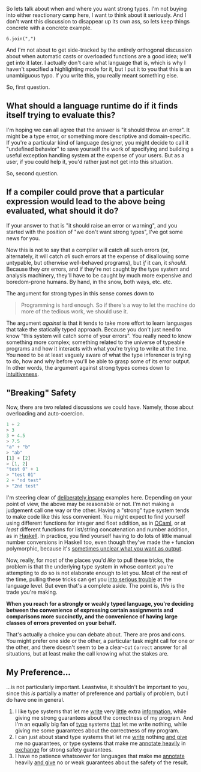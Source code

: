 So lets talk about when and where you want strong types. I'm not buying into either reactionary camp here, I want to think about it seriously. And I don't want this discussion to disappear up its own ass, so lets keep things concrete with a concrete example.

```
6.join(",")
```

And I'm not about to get side-tracked by the entirely orthogonal discussion about when automatic casts  or overloaded functions are a good idea; we'll get into it later. I actually don't care what language that is, which is why I haven't specified a highlighting mode for it, but I put it to you that this is an unambiguous typo. If you write this, you really meant something else.

So, first question.

## What should a language runtime do if it finds itself trying to evaluate this?

I'm hoping we can all agree that the answer is "it should throw an error". It might be a type error, or something more descriptive and domain-specific. If you're a particular kind of language designer, you might decide to call it "undefined behavior" to save yourself the work of specifying and building a useful exception handling system at the expense of your users. But as a user, if you could help it, you'd rather just not get into this situation.

So, second question.

## If a compiler could prove that a particular expression would lead to the above being evaluated, what should it do?

If your answer to that is "it should raise an error or warning", and you started with the position of "we don't want strong types", I've got some news for you.

Now this is not to say that a compiler will catch all such errors (or, alternately, it will catch *all* such errors at the expense of disallowing some untypable, but otherwise well-behaved programs), but *if* it can, it *should*. Because they *are* errors, and if they're not caught by the type system and analysis machinery, they'll have to be caught by much more expensive and boredom-prone humans. By hand, in the snow, both ways, etc. etc.

The argument for strong types in this sense comes down to

> Programming is hard enough. So if there's a way to let the machine do more of the tedious work, we should use it.

The argument *against* is that it tends to take more effort to learn languages that take the statically typed approach. Because you don't just need to know "this system will catch some of your errors". You really need to know something more complex; something related to the universe of typeable programs and how it interacts with what you're trying to write at the time. You need to be at least vaguely aware of what the type inferencer is trying to do, how and why before you'll be able to grasp some of its error output. In other words, the argument against strong types comes down to [intuitiveness](/posts/killing-ideas).

## "Breaking" Safety

Now, there are two related discussions we could have. Namely, those about overloading and auto-coercion.

```javascript
1 + 2
> 3
3 + 4.5
> 7.5
"a" + "b"
> "ab"
[1] + [2]
> [1, 2]
"test 0" + 1
> "test 01"
2 + "nd test"
> "2nd test"
```

I'm steering clear of [deliberately insane](http://xkcd.com/1537/) examples here. Depending on your point of view, the above may be reasonable or not. I'm not making a judgement call one way or the other. Having a "strong" type system tends to make code like this less convenient. You might expect to find yourself using different functions for integer and float addition, as in [OCaml](http://learnxinyminutes.com/docs/ocaml/), or at *least* different functions for list/string concatenation and number addition, as in [Haskell](http://learnxinyminutes.com/docs/haskell/). In practice, you find yourself having to do lots of little manual number conversions in Haskell too, even though they've made the `+` funcion polymorphic, because it's [sometimes unclear what you want as output](https://wiki.haskell.org/Generic_number_type#Problem).

Now, really, for most of the places you'd *like* to pull these tricks, the problem is that the underlying type system in whose context you're attempting to do so is not elaborate enough to let you. Most of the rest of the time, pulling these tricks can get you [into serious trouble](https://www.destroyallsoftware.com/talks/wat) at the language level. But even that's a complete aside. The point is, *this* is the trade you're making.

**When you reach for a strongly or weakly typed language, you're deciding between the convenience of expressing certain assignments and comparisons more succinctly, and the convenience of having large classes of errors prevented on your behalf.**

That's actually a choice you can debate about. There are pros and cons. You might prefer one side or the other, a particular task might call for one or the other, and there doesn't seem to be a clear-cut `Correct` answer for all situations, but at least make the call knowing what the stakes are.

## My Preference...

...is not particularly important. Leastwise, it shouldn't be important to you, since this *is* partially a matter of preference and partially of problem, but I do have one in general.

1. I like type systems that let me [write](http://sml-family.org/) very [little](https://www.haskell.org/) extra [information](https://ocaml.org/), while giving me strong guarantees about the correctness of my program. And I'm an equally big fan of [type](http://clhs.lisp.se/) systems [that](http://racket-lang.org/) let me write nothing, while giving me some guarantees about the correctness of my program.
2. I can just about stand type systems that let me [write](https://www.ruby-lang.org/en/) nothing [and give](https://www.python.org/) me no guarantees, or type systems that make me [annotate heavily](http://www.rust-lang.org/) in [exchange](http://golang.org/) for strong safety guarantees.
3. I have no patience whatsoever for languages that make me [annotate](https://en.wikipedia.org/wiki/C_%28programming_language%29) heavily [and give](http://www.cplusplus.com/) no or weak guarantees about the safety of the result.
